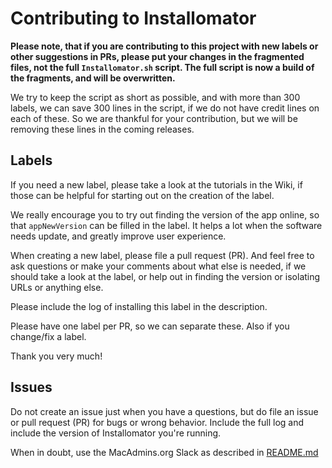 # Contributing to Installomator

__Please note, that if you are contributing to this project with new labels or other suggestions in PRs, please put your changes in the fragmented files, not the full `Installomator.sh` script. The full script is now a build of the fragments, and will be overwritten.__

We try to keep the script as short as possible, and with more than 300 labels, we can save 300 lines in the script, if we do not have credit lines on each of these. So we are thankful for your contribution, but we will be removing these lines in the coming releases.

## Labels

If you need a new label, please take a look at the tutorials in the Wiki, if those can be helpful for starting out on the creation of the label.

We really encourage you to try out finding the version of the app online, so that `appNewVersion` can be filled in the label. It helps a lot when the software needs update, and greatly improve user experience.

When creating a new label, please file a pull request (PR). And feel free to ask questions or make your comments about what else is needed, if we should take a look at the label, or help out in finding the version or isolating URLs or anything else.

Please include the log of installing this label in the description.

Please have one label per PR, so we can separate these. Also if you change/fix a label.

Thank you very much!


## Issues

Do not create an issue just when you have a questions, but do file an issue or pull request (PR) for bugs or wrong behavior. Include the full log and include the version of Installomator you're running.

When in doubt, use the MacAdmins.org Slack as described in [README.md](https://github.com/Installomator/Installomator/)
